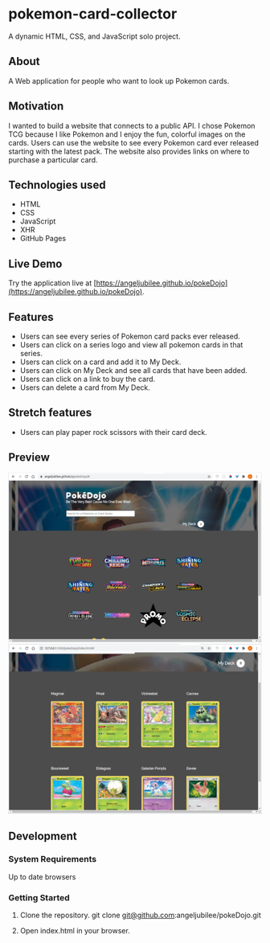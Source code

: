 # pokemon-card-collector

A dynamic HTML, CSS, and JavaScript solo project.

## About

A Web application for people who want to look up Pokemon cards.

## Motivation

I wanted to build a website that connects to a public API.  I chose Pokemon TCG
because I like Pokemon and I enjoy the fun, colorful images on the cards.  Users
can use the website to see every Pokemon card ever released starting with the
latest pack.  The website also provides links on where to purchase a particular
card.

## Technologies used

- HTML
- CSS
- JavaScript
- XHR
- GitHub Pages

## Live Demo

Try the application live at [https://angeljubilee.github.io/pokeDojo](https://angeljubilee.github.io/pokeDojo).

## Features

- Users can see every series of Pokemon card packs ever released.
- Users can click on a series logo and view all pokemon cards in that series.
- Users can click on a card and add it to My Deck.
- Users can click on My Deck and see all cards that have been added.
- Users can click on a link to buy the card.
- Users can delete a card from My Deck.

## Stretch features

- Users can play paper rock scissors with their card deck.

## Preview

![SGT React](images/pokeDojo1.png)
![SGT React](images/pokeDojo2.png)

## Development

### System Requirements

Up to date browsers

### Getting Started

1.  Clone the repository.
    git clone git@github.com:angeljubilee/pokeDojo.git

2.  Open index.html in your browser.
